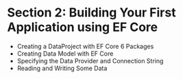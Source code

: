 # Section 2: Building Your First Application using EF Core
* Creating a DataProject with EF Core 6 Packages
* Creating Data Model with EF Core
* Specifying the Data Provider and Connection String
* Reading and Writing Some Data